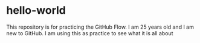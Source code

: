 # hello-world
This repository is for practicing the GitHub Flow.
I am 25 years old and I am new to GitHub. I am using this as practice to see what it is all about
